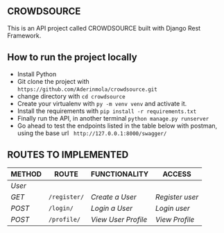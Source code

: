 ## CROWDSOURCE

This is an API project called CROWDSOURCE built with Django Rest Framework.

## How to run the project locally

- Install Python
- Git clone the project with `https://github.com/Aderinmola/crowdsource.git`
- change directory with `cd crowdsource`
- Create your virtualenv with `py -m venv venv` and activate it.
- Install the requirements with `pip install -r requirements.txt`
- Finally run the API, in another terminal
  `python manage.py runserver`
- Go ahead to test the endpoints listed in the table below with postman, using the base url ` http://127.0.0.1:8000/swagger/`


## ROUTES TO IMPLEMENTED

| METHOD   | ROUTE               | FUNCTIONALITY       | ACCESS          |
| -------- | ------------------- | ------------------- | --------------- |
| _User_   |
| _GET_    | `/register/`   | _Create a User_     | _Register user_ |
| _POST_   | `/login/`           | _Login a User_      | _Login user_    |
| _POST_   | `/profile/`    | _View User Profile_ | _View Profile_  |